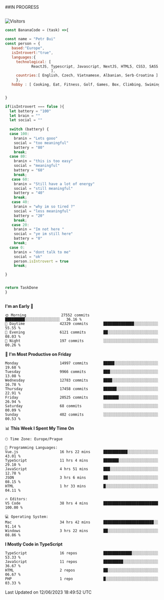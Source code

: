 ##IN PROGRESS
##
![Visitors](https://komarev.com/ghpvc/?username=petrbui&style=for-the-badge&label=Visitors+👀)
```Javascript
const BananaCode = (task) =>{

const name = "Petr Bui"
const person = {
   based:"Europe",
   isIntrovert:"true",
   languages:{
     technological: [ 
            ReactJS, Typescript, Javascript, NextJS, HTML5, CSS3, SASS, Redux, Node, Storybook, Styled-Component
                     ],
     countries:[ English, Czech, Vietnamese, Albanian, Serb-Croatina ]
     },
   hobby : [ Cooking, Eat, Fitness, Golf, Games, Box, Climbing, Swiming],


}

if(isIntrovert === false ){
  let battery = "100"
  let brain = ""
  let social = ""
  
  switch (battery) {
  case 100:
    branin = "Lets gooo"
    social = "too meaningful"
    battery = "80"
    break;
  case 80:
    branin = "this is too easy"
    social = "meaningful"
    battery = "60"
    break;
   case 60:
    branin = "Still have a lot of energy"
    social = "still meaningful"
    battery = "40"
    break;
   case 40:
    branin = "why im so tired ?"
    social = "less meaningful"
    battery = "20"
    break;
   case 20:
    branin = "Im not here "
    social = "ye im still here"
    battery = "0"
    break;
  case 0:
    branin = "dont talk to me"
    social = "ok"
    person.isIntrovert = true
    break;

}


return TaskDone
}
```



##
<!--
[![My GitHub stats](https://github-readme-stats.vercel.app/api?username=petrbui&theme=github_dark)](https://github.com/anuraghazra/github-readme-stats)

[![My wakatime stats](https://github-readme-stats.vercel.app/api/wakatime?username=petrbui&theme=github_dark)](https://github.com/anuraghazra/github-readme-stats)
-->
<!--START_SECTION:waka-->
**I'm an Early 🐤** 

```text
🌞 Morning                27552 commits       █████████░░░░░░░░░░░░░░░░   36.16 % 
🌆 Daytime                42329 commits       ██████████████░░░░░░░░░░░   55.55 % 
🌃 Evening                6121 commits        ██░░░░░░░░░░░░░░░░░░░░░░░   08.03 % 
🌙 Night                  197 commits         ░░░░░░░░░░░░░░░░░░░░░░░░░   00.26 % 
```
📅 **I'm Most Productive on Friday** 

```text
Monday                   14997 commits       █████░░░░░░░░░░░░░░░░░░░░   19.68 % 
Tuesday                  9966 commits        ███░░░░░░░░░░░░░░░░░░░░░░   13.08 % 
Wednesday                12783 commits       ████░░░░░░░░░░░░░░░░░░░░░   16.78 % 
Thursday                 17458 commits       ██████░░░░░░░░░░░░░░░░░░░   22.91 % 
Friday                   20525 commits       ███████░░░░░░░░░░░░░░░░░░   26.94 % 
Saturday                 68 commits          ░░░░░░░░░░░░░░░░░░░░░░░░░   00.09 % 
Sunday                   402 commits         ░░░░░░░░░░░░░░░░░░░░░░░░░   00.53 % 
```


📊 **This Week I Spent My Time On** 

```text
🕑︎ Time Zone: Europe/Prague

💬 Programming Languages: 
Vue.js                   16 hrs 22 mins      ███████████░░░░░░░░░░░░░░   43.01 % 
TypeScript               11 hrs 4 mins       ███████░░░░░░░░░░░░░░░░░░   29.10 % 
JavaScript               4 hrs 51 mins       ███░░░░░░░░░░░░░░░░░░░░░░   12.78 % 
JSON                     3 hrs 6 mins        ██░░░░░░░░░░░░░░░░░░░░░░░   08.15 % 
HTML                     1 hr 33 mins        █░░░░░░░░░░░░░░░░░░░░░░░░   04.11 % 

🔥 Editors: 
VS Code                  38 hrs 4 mins       █████████████████████████   100.00 % 

💻 Operating System: 
Mac                      34 hrs 42 mins      ███████████████████████░░   91.14 % 
Windows                  3 hrs 22 mins       ██░░░░░░░░░░░░░░░░░░░░░░░   08.86 % 
```

**I Mostly Code in TypeScript** 

```text
TypeScript               16 repos            █████████████░░░░░░░░░░░░   53.33 % 
JavaScript               11 repos            █████████░░░░░░░░░░░░░░░░   36.67 % 
HTML                     2 repos             ██░░░░░░░░░░░░░░░░░░░░░░░   06.67 % 
PHP                      1 repo              █░░░░░░░░░░░░░░░░░░░░░░░░   03.33 % 
```




 Last Updated on 12/06/2023 18:49:52 UTC
<!--END_SECTION:waka-->
